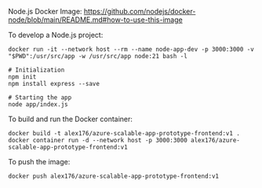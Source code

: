 Node.js Docker Image: https://github.com/nodejs/docker-node/blob/main/README.md#how-to-use-this-image

To develop a Node.js project:
```
docker run -it --network host --rm --name node-app-dev -p 3000:3000 -v "$PWD":/usr/src/app -w /usr/src/app node:21 bash -l

# Initialization
npm init
npm install express --save

# Starting the app
node app/index.js
```



To build and run the Docker container:
```
docker build -t alex176/azure-scalable-app-prototype-frontend:v1 .
docker container run -d --network host -p 3000:3000 alex176/azure-scalable-app-prototype-frontend:v1
```

To push the image:
```
docker push alex176/azure-scalable-app-prototype-frontend:v1
```


